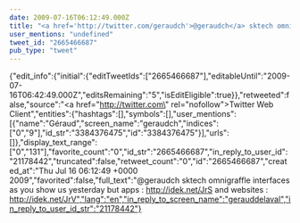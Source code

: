 ```yaml
---
date: 2009-07-16T06:12:49.000Z
title: "<a href='http://twitter.com/geraudch'>@geraudch</a> sktech omnigraffle interfaces as you show us yesterday but apps : http://idek.net/JrS and websites :  http://idek.net/JrV″"
user_mentions: "undefined"
tweet_id: "2665466687"
pub_type: "tweet"
---
```

{"edit_info":{"initial":{"editTweetIds":["2665466687"],"editableUntil":"2009-07-16T06:42:49.000Z","editsRemaining":"5","isEditEligible":true}},"retweeted":false,"source":"<a href=\"http://twitter.com\" rel=\"nofollow\">Twitter Web Client</a>","entities":{"hashtags":[],"symbols":[],"user_mentions":[{"name":"Géraud","screen_name":"geraudch","indices":["0","9"],"id_str":"3384376475","id":"3384376475"}],"urls":[]},"display_text_range":["0","131"],"favorite_count":"0","id_str":"2665466687","in_reply_to_user_id":"21178442","truncated":false,"retweet_count":"0","id":"2665466687","created_at":"Thu Jul 16 06:12:49 +0000 2009","favorited":false,"full_text":"@geraudch sktech omnigraffle interfaces as you show us yesterday but apps : http://idek.net/JrS and websites :  http://idek.net/JrV","lang":"en","in_reply_to_screen_name":"gerauddelaval","in_reply_to_user_id_str":"21178442"}
